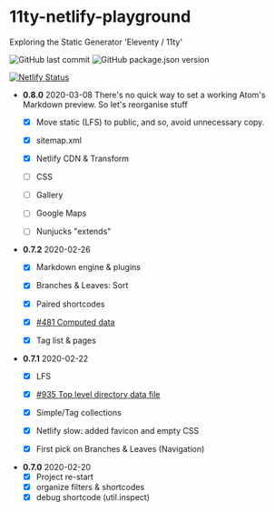 # 11ty-netlify-playground
Exploring the Static Generator 'Eleventy / 11ty'

![GitHub last commit](https://img.shields.io/github/last-commit/tigersway/11ty-netlify-playground?style=flat-square) ![GitHub package.json version](https://img.shields.io/github/package-json/v/tigersway/11ty-netlify-playground?style=flat-square)

[![Netlify Status](https://api.netlify.com/api/v1/badges/87fcccb7-3de5-4fde-815e-9e402010f1e7/deploy-status)](https://app.netlify.com/sites/11ty-netlify-playground/deploys)


- **0.8.0** 2020-03-08 There's no quick way to set a working Atom's Markdown preview. So let's reorganise stuff
  + [x] Move static (LFS) to public, and so, avoid unnecessary copy.
  + [x] sitemap.xml
  + [x] Netlify CDN & Transform
  + [ ] CSS
  + [ ] Gallery
  + [ ] Google Maps
  + [ ] Nunjucks "extends"


- **0.7.2** 2020-02-26
  + [x] Markdown engine & plugins
  + [x] Branches & Leaves: Sort
  + [x] Paired shortcodes
  + [x] [\#481 Computed data](https://github.com/11ty/eleventy/issues/481)
  + [x] Tag list & pages


- **0.7.1** 2020-02-22
  + [x] LFS
  + [x] [\#935 Top level directory data file](https://github.com/11ty/eleventy/issues/935)
  + [x] Simple/Tag collections
  + [x] Netlify slow: added favicon and empty CSS
  + [x] First pick on Branches & Leaves (Navigation)


- **0.7.0** 2020-02-20
  + [x] Project re-start
  + [x] organize filters & shortcodes
  + [x] debug shortcode (util.inspect)
